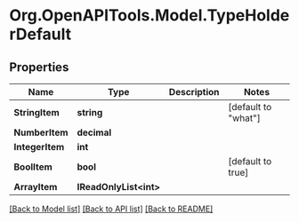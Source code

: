# Org.OpenAPITools.Model.TypeHolderDefault
## Properties

Name | Type | Description | Notes
------------ | ------------- | ------------- | -------------
**StringItem** | **string** |  | [default to "what"]
**NumberItem** | **decimal** |  | 
**IntegerItem** | **int** |  | 
**BoolItem** | **bool** |  | [default to true]
**ArrayItem** | **IReadOnlyList&lt;int&gt;** |  | 

[[Back to Model list]](../README.md#documentation-for-models) [[Back to API list]](../README.md#documentation-for-api-endpoints) [[Back to README]](../README.md)

